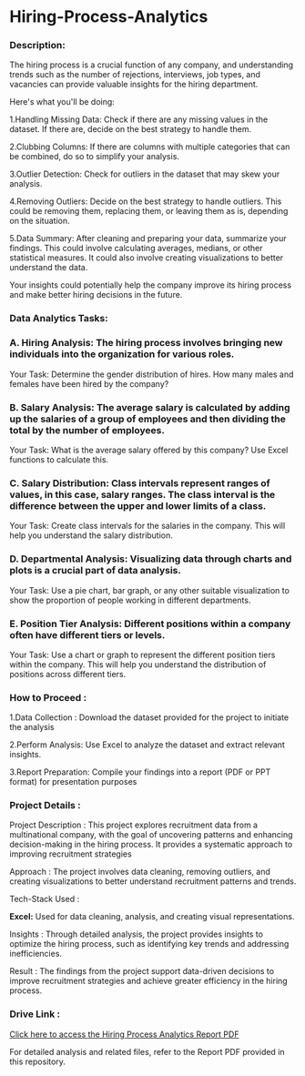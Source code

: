 # Hiring-Process-Analytics
### Description:

The hiring process is a crucial function of any company, and understanding trends such as the number of rejections, interviews, job types, and vacancies can provide valuable insights for the hiring department.

Here's what you'll be doing:

1.Handling Missing Data: Check if there are any missing values in the dataset. If there are, decide on the best strategy to handle them.

2.Clubbing Columns: If there are columns with multiple categories that can be combined, do so to simplify your analysis.

3.Outlier Detection: Check for outliers in the dataset that may skew your analysis.

4.Removing Outliers: Decide on the best strategy to handle outliers. This could be removing them, replacing them, or leaving them as is, depending on the situation.

5.Data Summary: After cleaning and preparing your data, summarize your findings. This could involve calculating averages, medians, or other statistical measures. It could also involve creating visualizations to better understand the data.

Your insights could potentially help the company improve its hiring process and make better hiring decisions in the future.

### Data Analytics Tasks:

### A. Hiring Analysis: The hiring process involves bringing new individuals into the organization for various roles.

Your Task: Determine the gender distribution of hires. How many males and females have been hired by the company?

### B. Salary Analysis: The average salary is calculated by adding up the salaries of a group of employees and then dividing the total by the number of employees.

Your Task: What is the average salary offered by this company? Use Excel functions to calculate this.

### C. Salary Distribution: Class intervals represent ranges of values, in this case, salary ranges. The class interval is the difference between the upper and lower limits of a class.

Your Task: Create class intervals for the salaries in the company. This will help you understand the salary distribution.

### D. Departmental Analysis: Visualizing data through charts and plots is a crucial part of data analysis.

Your Task: Use a pie chart, bar graph, or any other suitable visualization to show the proportion of people working in different departments.

### E. Position Tier Analysis: Different positions within a company often have different tiers or levels.

Your Task: Use a chart or graph to represent the different position tiers within the company. This will help you understand the distribution of positions across different tiers.

### How to Proceed :

1.Data Collection : Download the dataset provided for the project to initiate the analysis

2.Perform Analysis: Use Excel to analyze the dataset and extract relevant insights.

3.Report Preparation: Compile your findings into a report (PDF or PPT format) for presentation purposes

### Project Details :

Project Description : This project explores recruitment data from a multinational company, with the goal of uncovering patterns and enhancing decision-making in the hiring process. It provides a systematic approach to improving recruitment strategies

Approach : The project involves data cleaning, removing outliers, and creating visualizations to better understand recruitment patterns and trends.  

Tech-Stack Used :

**Excel:** Used for data cleaning, analysis, and creating visual representations.  

Insights : Through detailed analysis, the project provides insights to optimize the hiring process, such as identifying key trends and addressing inefficiencies.  

Result : The findings from the project support data-driven decisions to improve recruitment strategies and achieve greater efficiency in the hiring process.

### Drive Link :
[Click here to access the Hiring Process Analytics Report PDF](https://drive.google.com/file/d/1Hv2PkQHhlkHxWw-7f7g_lDzUfT1Wr9MX/view?usp=sharing)

For detailed analysis and related files, refer to the Report PDF provided in this repository.
